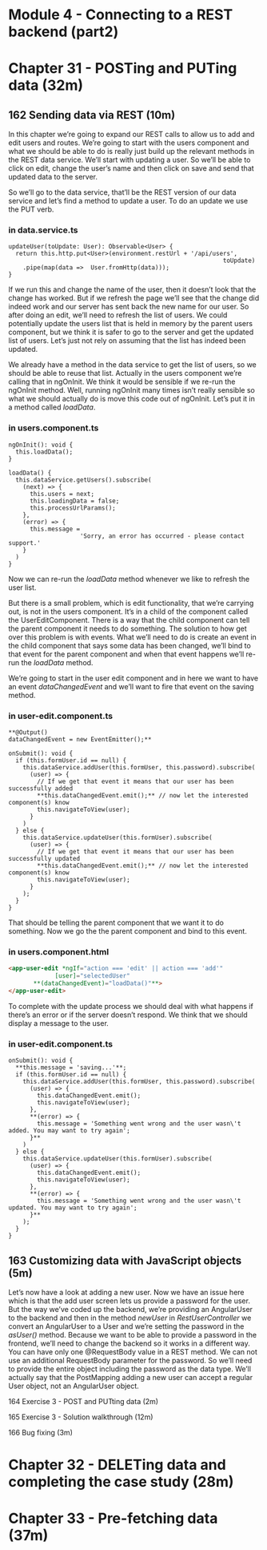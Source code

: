 # Module 4 - Connecting to a REST backend (part2)

# Chapter 31 - POSTing and PUTing data (32m)

## 162 Sending data via REST (10m)

In this chapter we’re going to expand our REST calls to allow us to add and edit users and routes. We’re going to start with the users component and what we should be able to do is really just build up the relevant methods in the REST data service. We’ll start with updating a user. So we’ll be able to click on edit, change the user’s name and then click on save and send that updated data to the server.

So we’ll go to the data service, that’ll be the REST version of our data service and let’s find a method to update a user. To do an update we use the PUT verb.

### in data.service.ts

```tsx
updateUser(toUpdate: User): Observable<User> {
  return this.http.put<User>(environment.restUrl + '/api/users', 
															toUpdate)
    .pipe(map(data =>  User.fromHttp(data)));
}
```

If we run this and change the name of the user, then it doesn’t look that the change has worked. But if we refresh the page we’ll see that the change did indeed work and our server has sent back the new name for our user. So after doing an edit, we’ll need to refresh the list of users. We could potentially update the users list that is held in memory by the parent users component, but we think it is safer to go to the server and get the updated list of users. Let’s just not rely on assuming that the list has indeed been updated.

We already have a method in the data service to get the list of users, so we should be able to reuse that list. Actually in the users component we’re calling that in ngOnInit. We think it would be sensible if we re-run the ngOnInit method. Well, running ngOnInit many times isn’t really sensible so what we should actually do is move this code out of ngOnInit. Let’s put it in a method called *loadData*.

### in users.component.ts

```tsx
ngOnInit(): void {
  this.loadData();
}

loadData() {
  this.dataService.getUsers().subscribe(
    (next) => {
      this.users = next;
      this.loadingData = false;
      this.processUrlParams();
    },
    (error) => {
      this.message = 
					'Sorry, an error has occurred - please contact support.'
    }
  )
}
```

Now we can re-run the *loadData* method whenever we like to refresh the user list.

But there is a small problem, which is edit functionality, that we’re carrying out, is not in the users component. It’s in a child of the component called the UserEditComponent. There is a way that the child component can tell the parent component it needs to do something. The solution to how get over this problem is with events. What we’ll need to do is create an event in the child component that says some data has been changed, we’ll bind to that event for the parent component and when that event happens we’ll re-run the *loadData* method.

We’re going to start in the user edit component and in here we want to have an event *dataChangedEvent* and we’ll want to fire that event on the saving method.

### in user-edit.component.ts

```tsx
**@Output()
dataChangedEvent = new EventEmitter();**

onSubmit(): void {
  if (this.formUser.id == null) {
    this.dataService.addUser(this.formUser, this.password).subscribe(
      (user) => {
        // If we get that event it means that our user has been successfully added
        **this.dataChangedEvent.emit();** // now let the interested component(s) know
        this.navigateToView(user);
      }
    )
  } else {
    this.dataService.updateUser(this.formUser).subscribe(
      (user) => {
        // If we get that event it means that our user has been successfully updated
        **this.dataChangedEvent.emit();** // now let the interested component(s) know
        this.navigateToView(user);
      }
    );
  }
}
```

That should be telling the parent component that we want it to do something. Now we go the the parent component and bind to this event.

### in users.component.html

```html
<app-user-edit *ngIf="action === 'edit' || action === 'add'" 
			 [user]="selectedUser"
       **(dataChangedEvent)="loadData()"**>
</app-user-edit>
```

To complete with the update process we should deal with what happens if there’s an error or if the server doesn’t respond. We think that we should display a message to the user.

### in user-edit.component.ts

```tsx
onSubmit(): void {
  **this.message = 'saving...'**;
  if (this.formUser.id == null) {
    this.dataService.addUser(this.formUser, this.password).subscribe(
      (user) => {
        this.dataChangedEvent.emit();
        this.navigateToView(user);
      },
      **(error) => {
        this.message = 'Something went wrong and the user wasn\'t added. You may want to try again';
      }**
    )
  } else {
    this.dataService.updateUser(this.formUser).subscribe(
      (user) => {
        this.dataChangedEvent.emit();
        this.navigateToView(user);
      },
      **(error) => {
        this.message = 'Something went wrong and the user wasn\'t updated. You may want to try again';
      }**
    );
  }
}
```

## 163 Customizing data with JavaScript objects (5m)

Let’s now have a look at adding a new user. Now we have an issue here which is that the add user screen lets us provide a password for the user. But the way we’ve coded up the backend, we’re providing an AngularUser to the backend and then in the method *newUser* in *RestUserController* we convert an AngularUser to a User and we’re setting the password in the *asUser()* method. Because we want to be able to provide a password in the frontend, we’ll need to change the backend so it works in a different way. You can have only one @RequestBody value in a REST method. We can not use an additional RequestBody parameter for the password. So we’ll need to provide the entire object including the password as the data type. We’ll actually say that the PostMapping adding a new user can accept a regular User object, not an AngularUser object.

164 Exercise 3 - POST and PUTting data (2m)

165 Exercise 3 - Solution walkthrough (12m)

166 Bug fixing (3m)

# Chapter 32 - DELETing data and completing the case study (28m)

# Chapter 33 - Pre-fetching data (37m)